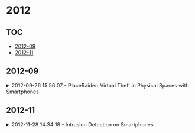 # 2012

## TOC

- [2012-09](#2012-09)
- [2012-11](#2012-11)

## 2012-09

<details>

<summary>2012-09-26 15:56:07 - PlaceRaider: Virtual Theft in Physical Spaces with Smartphones</summary>

- *Robert Templeman, Zahid Rahman, David Crandall, Apu Kapadia*

- `1209.5982v1` - [abs](http://arxiv.org/abs/1209.5982v1) - [pdf](http://arxiv.org/pdf/1209.5982v1)

> As smartphones become more pervasive, they are increasingly targeted by malware. At the same time, each new generation of smartphone features increasingly powerful onboard sensor suites. A new strain of sensor malware has been developing that leverages these sensors to steal information from the physical environment (e.g., researchers have recently demonstrated how malware can listen for spoken credit card numbers through the microphone, or feel keystroke vibrations using the accelerometer). Yet the possibilities of what malware can see through a camera have been understudied. This paper introduces a novel visual malware called PlaceRaider, which allows remote attackers to engage in remote reconnaissance and what we call virtual theft. Through completely opportunistic use of the camera on the phone and other sensors, PlaceRaider constructs rich, three dimensional models of indoor environments. Remote burglars can thus download the physical space, study the environment carefully, and steal virtual objects from the environment (such as financial documents, information on computer monitors, and personally identifiable information). Through two human subject studies we demonstrate the effectiveness of using mobile devices as powerful surveillance and virtual theft platforms, and we suggest several possible defenses against visual malware.

</details>


## 2012-11

<details>

<summary>2012-11-28 14:34:18 - Intrusion Detection on Smartphones</summary>

- *Muhamed Halilovic, Abdulhamit Subasi*

- `1211.6610v1` - [abs](http://arxiv.org/abs/1211.6610v1) - [pdf](http://arxiv.org/pdf/1211.6610v1)

> Smartphone technology is more and more becoming the predominant communication tool for people across the world. People use their smartphones to keep their contact data, to browse the internet, to exchange messages, to keep notes, carry their personal files and documents, etc. Users while browsing are also capable of shopping online, thus provoking a need to type their credit card numbers and security codes. As the smartphones are becoming widespread so do the security threats and vulnerabilities facing this technology. Recent news and articles indicate huge increase in malware and viruses for operating systems employed on smartphones (primarily Android and iOS). Major limitations of smartphone technology are its processing power and its scarce energy source since smartphones rely on battery usage. Since smartphones are devices which change their network location as the user moves between different places, intrusion detection systems for smartphone technology are most often classified as IDSs designed for mobile ad-hoc networks. The aim of this research is to give a brief overview of IDS technology, give an overview of major machine learning and pattern recognition algorithms used in IDS technologies, give an overview of security models of iOS and Android and propose a new host-based IDS model for smartphones and create proof-of-concept application for Android platform for the newly proposed model. Keywords: IDS, SVM, Android, iOS;

</details>

